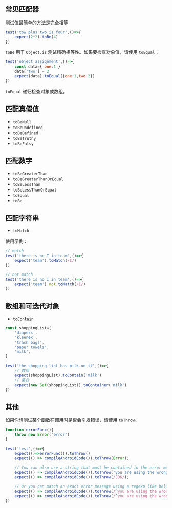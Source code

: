 
## 常见匹配器

测试值最简单的方法是完全相等

```js
test('tow plus two is four',()=>{
	expect(2+2).toBe(4)
})
```

`toBe` 用于 `Object.is` 测试精确相等性。如果要检查对象值，请使用 `toEqual`：

```js
test('object assignment',()=>{
	const data={ one:1 }
	data['two'] = 2
	expect(data).toEqual({one:1,two:2})
})
```

`toEqual` 递归检查对象或数组。

## 匹配真假值

- `toBeNull`
- `toBeUndefined`
- `toBeDefined`
- `toBeTruthy`
- `toBeFalsy`

## 匹配数字

- `toBeGreaterThan`
- `toBeGreaterThanOrEqual`
- `toBeLessThan`
- `toBeLessThanOrEqual`
- `toEqual`
- `toBe`

## 匹配字符串

- `toMatch`

使用示例：

```js
// match
test('there is no I in team',()=>{
	expect('team').toMatch(/I/)
})

// not match
test('there is no I in team',()=>{
	expect('team').not.toMatch(/I/)
})
```

## 数组和可迭代对象

- `toContain`

```js
const shoppingList=[
	'diapers',  
	'kleenex',  
	'trash bags',  
	'paper towels',  
	'milk',
]

test('the shopping list has milk on it',()=>{
	// 数组
	expect(shoppingList).toContain('milk')
	// 集合
 	expect(new Set(shoppingList)).toContainer('milk')
})
```

## 其他

如果你想测试某个函数在调用时是否会引发错误，请使用 `toThrow`。

```js
function errorFunc(){
	throw new Error('error')
}

test('test',()=>{
	expect(()=>errorFunc()).toThrow()
	expect(() => compileAndroidCode()).toThrow(Error);
	
	// You can also use a string that must be contained in the error message or a regexp  
	expect(() => compileAndroidCode()).toThrow('you are using the wrong JDK');  
	expect(() => compileAndroidCode()).toThrow(/JDK/);

	// Or you can match an exact error message using a regexp like below  
	expect(() => compileAndroidCode()).toThrow(/^you are using the wrong JDK$/); // Test fails  
	expect(() => compileAndroidCode()).toThrow(/^you are using the wrong JDK!$/); // Test pass
})
```
